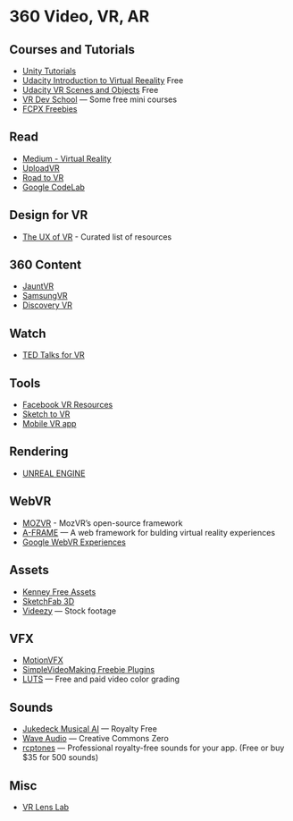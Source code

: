 # 360 Video, VR, AR #

## Courses and Tutorials ##
* [Unity Tutorials](https://unity3d.com/learn/tutorials)
* [Udacity Introduction to Virtual Reeality](https://www.udacity.com/course/introduction-to-virtual-reality--ud1012) Free
* [Udacity VR Scenes and Objects](https://www.udacity.com/course/vr-scenes-and-objects--ud1013) Free
* [VR Dev School](http://learn.vrdev.school/courses) — Some free mini courses
* [FCPX Freebies](https://fcpxfree.com/)

## Read ##
* [Medium - Virtual Reality](https://medium.com/search?q=virtual%20reality)
* [UploadVR](https://uploadvr.com/)
* [Road to VR](http://www.roadtovr.com/)
* [Google CodeLab](https://codelabs.developers.google.com/codelabs/vr_view_101)

## Design for VR ##
* [The UX of VR](http://www.uxofvr.com/) - Curated list of resources

## 360 Content ##
* [JauntVR](https://www.jauntvr.com/)
* [SamsungVR](https://samsungvr.com/)
* [Discovery VR](http://www.discoveryvr.com/)

## Watch ##
* [TED Talks for VR](https://www.ted.com/search?q=virtual+reality)

## Tools ##
* [Facebook VR Resources](http://facebook.design/vr)
* [Sketch to VR](https://github.com/auxdesigner/Sketch-to-VR_)
* [Mobile VR app](https://itunes.apple.com/us/app/mobile-vr-station/id959820493?mt=8)

## Rendering ##
* [UNREAL ENGINE](https://www.unrealengine.com)

## WebVR ##
* [MOZVR](https://mozvr.com/) - MozVR’s open-source framework
* [A-FRAME](https://aframe.io/) — A web framework for bulding virtual reality experiences
* [Google WebVR Experiences](https://www.webvrexperiments.com/)

## Assets ##
* [Kenney Free Assets](http://kenney.nl/)
* [SketchFab 3D](https://sketchfab.com)
* [Videezy](https://www.videezy.com/) — Stock footage

## VFX ##
* [MotionVFX](https://www.motionvfx.com)
* [SimpleVideoMaking Freebie Plugins](http://simplevideomaking.com/freebies/)
* [LUTS](https://luts.iwltbap.com/#freeware) — Free and paid video color grading

## Sounds ##
* [Jukedeck Musical AI](https://www.jukedeck.com/make) — Royalty Free
* [Wave Audio](http://wavy.audio/) — Creative Commons Zero
* [rcptones](http://rcptones.com/dev_tones) — Professional royalty-free sounds for your app. (Free or buy $35 for 500 sounds)

## Misc ##
* [VR Lens Lab](https://vr-lens-lab.com/)
